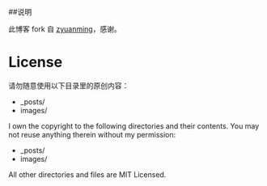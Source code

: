 
##说明

此博客 fork 自 [zyuanming](https://github.com/zyuanming/zyuanming.github.io)，感谢。

License
======= 
请勿随意使用以下目录里的原创内容：
*   _posts/
*   images/

I own the copyright to the following directories and their contents.  You may not reuse anything therein without my permission:

*   _posts/
*   images/

All other directories and files are MIT Licensed.




